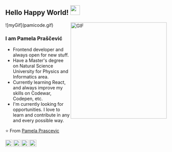 ## Hello Happy World! <img src="https://raw.githubusercontent.com/iampavangandhi/iampavangandhi/master/gifs/Hi.gif" width="30px">

<img align="right" height="300" alt="GIF" src="pamicode.gif" />
![myGif](pamicode.gif)

### I am Pamela Praščević
- Frontend developer and always open for new stuff.
- Have a Master's degree on Natural Science University for Physics and Informatics area. 
- Currently learning React, and always improve my skills on Codewar, Codepen, etc.
- I'm currently looking for opportunities. I love to learn and contribute in any and every possible way.

⭐️ From [Pamela Prascevic](https://github.com/pamigit)

<a href="https://twitter.com/pamizoki">
<img align="left" alt="Pamela's Twitter" width="22px" src="https://cdn.jsdelivr.net/npm/simple-icons@v3/icons/twitter.svg" />
</a>
<a href="https://linkedin.com/in/pamela-prascevic">
  <img align="left" alt="Pamela's Linkdein" width="22px" src="https://cdn.jsdelivr.net/npm/simple-icons@v3/icons/linkedin.svg" />
</a>
<a href="https://instagram.com/pamela_prascevic/">
  <img align="left" alt="Pamela's Instagram" width="22px" src="https://cdn.jsdelivr.net/npm/simple-icons@v3/icons/instagram.svg" />
</a>
<a href="https://github.com/pamigit">
  <img align="left" alt="Pamela's Github" width="22px" src="https://cdn.jsdelivr.net/npm/simple-icons@v3/icons/github.svg" />
</a>
<!--
**pamigit/pamigit** is a ✨ _special_ ✨ repository because its `README.md` (this file) appears on your GitHub profile.

Here are some ideas to get you started:

- 🔭 I’m currently working on ...
- 🌱 I’m currently learning ...
- 👯 I’m looking to collaborate on ...
- 🤔 I’m looking for help with ...
- 💬 Ask me about ...
- 📫 How to reach me: ...
- 😄 Pronouns: ...
- ⚡ Fun fact: ...
-->
